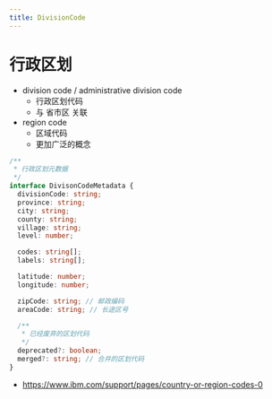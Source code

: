 ```yaml
---
title: DivisionCode
---
```


# 行政区划

- division code / administrative division code
  - 行政区划代码
  - 与 省市区 关联
- region code
  - 区域代码
  - 更加广泛的概念

```ts
/**
 * 行政区划元数据
 */
interface DivisonCodeMetadata {
  divisionCode: string;
  province: string;
  city: string;
  county: string;
  village: string;
  level: number;

  codes: string[];
  labels: string[];

  latitude: number;
  longitude: number;

  zipCode: string; // 邮政编码
  areaCode: string; // 长途区号

  /**
   * 已经废弃的区划代码
   */
  deprecated?: boolean;
  merged?: string; // 合并的区划代码
}
```

- https://www.ibm.com/support/pages/country-or-region-codes-0
